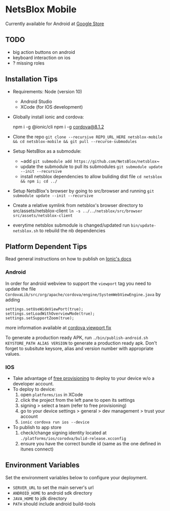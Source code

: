 # NetsBlox Mobile
Currently available for Android at [Google Store](https://play.google.com/store/apps/details?id=org.netsblox.player)


## TODO
- big action buttons on android
- keyboard interaction on ios
- ? missing roles

## Installation Tips

- Requirements: Node (version 10)
    - Android Studio
    - XCode (for IOS development)
- Globally install ionic and cordova:

    npm i -g @ionic/cli
    npm i -g cordova@8.1.2

- Clone the repo `git clone --recursive REPO_URL_HERE netsblox-mobile && cd netsblox-mobile && git pull --recurse-submodules`
- Setup NetsBlox as a submodule:
    - ~add `git submodule add https://github.com/NetsBlox/netsblox`~
    - update the submodule to pull its submodules `git submodule update --init --recursive`
    - install netsblox dependencies to allow buliding dist file `cd netsblox && npm i; cd ../`
- Setup NetsBlox's browser by going to src/browser and running `git submodule update --init --recursive`
- Create a relative symlink from netsblox's browser directory to src/assets/netsblox-client `ln -s ../../netsblox/src/browser src/assets/netsblox-client`
- everytime netsblox submodule is changed/updated run `bin/update-netsblox.sh` to rebuild the nb dependencies

## Platform Dependent Tips
Read general instructions on how to publish on [Ionic's docs](https://ionicframework.com/docs/v1/guide/publishing.html)

### Android
In order for android webview to support the `viewport` tag you need to update the file `CordovaLib/src/org/apache/cordova/engine/SystemWebViewEngine.java` by adding
```
settings.setUseWideViewPort(true);
settings.setLoadWithOverviewMode(true);
settings.setSupportZoom(true);
```
more information available at [cordova viewport fix](https://fetch-info.blogspot.com/2015/06/include-viewport-settings-in-cordova-if.html)

To generate a production ready APK, run `./bin/publish-android.sh KEYSTORE_PATH ALIAS VERSION` to generate a production ready apk. Don't forget to subsitute keysore, alias and version number with appropriate values.

### IOS
- Take advantage of [free provisioning](https://developer.xamarin.com/guides/ios/getting_started/installation/device_provisioning/free-provisioning/) to deploy to your device w/o a developer account.
- To deploy to device:
    1. open `platforms/ios` in XCode
    2. click the project from the left pane to open its settings
    3. signing > select a team (refer to free provisioning)
    4. go to your device settings > general > dev management > trust your account
    5. `ionic cordova run ios --device`
- To publish to app store
    1. check/change signing identity located at `./platforms/ios/corodva/bulid-release.xcconfig`
    2. ensure you have the correct bundle id (same as the one defined in itunes connect)


## Environment Variables
Set the environment variables below to configure your deployment.
- `SERVER_URL` to set the main server's url
- `ANDROID_HOME` to android sdk directory
- `JAVA_HOME` to jdk directory
- `PATH` should include android build-tools
